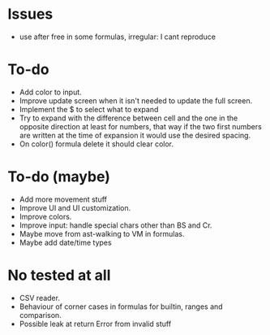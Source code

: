 # Issues
* use after free in some formulas, irregular: I cant reproduce

# To-do
* Add color to input.
* Improve update screen when it isn't needed to update the full screen.
* Implement the $ to select what to expand
* Try to expand with the difference between cell and the one in the opposite
  direction at least for numbers, that way if the two first numbers are written
  at the time of expansion it would use the desired spacing.
* On color() formula delete it should clear color.

# To-do (maybe)
* Add more movement stuff
* Improve UI and UI customization.
* Improve colors.
* Improve input: handle special chars other than BS and Cr.
* Maybe move from ast-walking to VM in formulas.
* Maybe add date/time types

# No tested at all
* CSV reader.
* Behaviour of corner cases in formulas for builtin, ranges and comparison.
* Possible leak at return Error from invalid stuff

